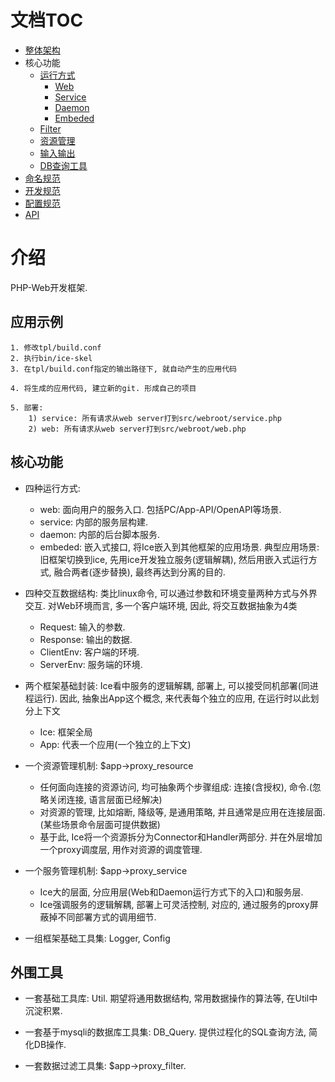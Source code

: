 #  文档TOC

* [整体架构](https://raw.githubusercontent.com/goosman-lei/ice/master/doc/markdown/arch.md)
* 核心功能
    * [运行方式](https://raw.githubusercontent.com/goosman-lei/ice/master/doc/markdown/core-func-runner.md)
        * [Web](https://raw.githubusercontent.com/goosman-lei/ice/master/doc/markdown/core-func-runner-web.md)
        * [Service](https://raw.githubusercontent.com/goosman-lei/ice/master/doc/markdown/core-func-runner-service.md)
        * [Daemon](https://raw.githubusercontent.com/goosman-lei/ice/master/doc/markdown/core-func-runner-daemon.md)
        * [Embeded](https://raw.githubusercontent.com/goosman-lei/ice/master/doc/markdown/core-func-runner-embeded.md)
    * [Filter](https://raw.githubusercontent.com/goosman-lei/ice/master/doc/markdown/core-func-filter.md)
    * [资源管理](https://raw.githubusercontent.com/goosman-lei/ice/master/doc/markdown/core-func-resource.md)
    * [输入输出](https://raw.githubusercontent.com/goosman-lei/ice/master/doc/markdown/core-func-resource.md)
    * [DB查询工具](https://raw.githubusercontent.com/goosman-lei/ice/master/doc/markdown/core-func-resource.md)
* [命名规范](https://raw.githubusercontent.com/goosman-lei/ice/master/doc/markdown/specification-name.md)
* [开发规范](https://raw.githubusercontent.com/goosman-lei/ice/master/doc/markdown/specification-develop.md)
* [配置规范](https://raw.githubusercontent.com/goosman-lei/ice/master/doc/markdown/specification-config.md)
* [API](https://raw.githubusercontent.com/goosman-lei/ice/master/doc/markdown/api.md)

# 介绍

PHP-Web开发框架.

##  应用示例

```
1. 修改tpl/build.conf
2. 执行bin/ice-skel
3. 在tpl/build.conf指定的输出路径下, 就自动产生的应用代码

4. 将生成的应用代码, 建立新的git. 形成自己的项目

5. 部署:
    1) service: 所有请求从web server打到src/webroot/service.php
    2) web: 所有请求从web server打到src/webroot/web.php
```

##  核心功能

* 四种运行方式:
    * web: 面向用户的服务入口. 包括PC/App-API/OpenAPI等场景.
    * service: 内部的服务层构建.
    * daemon: 内部的后台脚本服务.
    * embeded: 嵌入式接口, 将Ice嵌入到其他框架的应用场景. 典型应用场景: 旧框架切换到ice, 先用ice开发独立服务(逻辑解耦), 然后用嵌入式运行方式, 融合两者(逐步替换), 最终再达到分离的目的.
	
* 四种交互数据结构: 类比linux命令, 可以通过参数和环境变量两种方式与外界交互. 对Web环境而言, 多一个客户端环境, 因此, 将交互数据抽象为4类
    * Request: 输入的参数.
    * Response: 输出的数据.
    * ClientEnv: 客户端的环境.
    * ServerEnv: 服务端的环境.
	
* 两个框架基础封装: Ice看中服务的逻辑解耦, 部署上, 可以接受同机部署(同进程运行). 因此, 抽象出App这个概念, 来代表每个独立的应用, 在运行时以此划分上下文
    * Ice: 框架全局
    * App: 代表一个应用(一个独立的上下文)
	
* 一个资源管理机制: $app->proxy_resource
    * 任何面向连接的资源访问, 均可抽象两个步骤组成: 连接(含授权), 命令.(忽略关闭连接, 语言层面已经解决)
    * 对资源的管理, 比如熔断, 降级等, 是通用策略, 并且通常是应用在连接层面. (某些场景命令层面可提供数据)
    * 基于此, Ice将一个资源拆分为Connector和Handler两部分. 并在外层增加一个proxy调度层, 用作对资源的调度管理.
	
* 一个服务管理机制: $app->proxy_service
    * Ice大的层面, 分应用层(Web和Daemon运行方式下的入口)和服务层.
    * Ice强调服务的逻辑解耦, 部署上可灵活控制, 对应的, 通过服务的proxy屏蔽掉不同部署方式的调用细节.
	
* 一组框架基础工具集: Logger, Config
	
##  外围工具

* 一套基础工具库: Util. 期望将通用数据结构, 常用数据操作的算法等, 在Util中沉淀积累.
	
* 一套基于mysqli的数据库工具集: DB_Query. 提供过程化的SQL查询方法, 简化DB操作.
	
* 一套数据过滤工具集: $app->proxy_filter.
